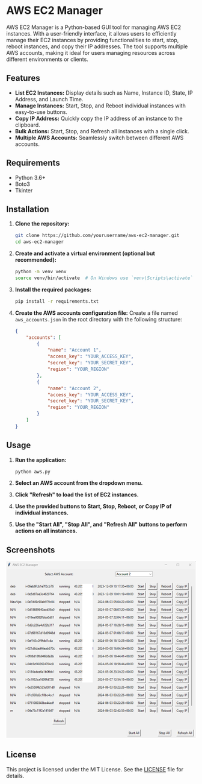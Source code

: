 # AWS EC2 Manager

AWS EC2 Manager is a Python-based GUI tool for managing AWS EC2 instances. With a user-friendly interface, it allows users to efficiently manage their EC2 instances by providing functionalities to start, stop, reboot instances, and copy their IP addresses. The tool supports multiple AWS accounts, making it ideal for users managing resources across different environments or clients.

## Features

- **List EC2 Instances:** Display details such as Name, Instance ID, State, IP Address, and Launch Time.
- **Manage Instances:** Start, Stop, and Reboot individual instances with easy-to-use buttons.
- **Copy IP Address:** Quickly copy the IP address of an instance to the clipboard.
- **Bulk Actions:** Start, Stop, and Refresh all instances with a single click.
- **Multiple AWS Accounts:** Seamlessly switch between different AWS accounts.

## Requirements

- Python 3.6+
- Boto3
- Tkinter

## Installation

1. **Clone the repository:**
    ```sh
    git clone https://github.com/yourusername/aws-ec2-manager.git
    cd aws-ec2-manager
    ```

2. **Create and activate a virtual environment (optional but recommended):**
    ```sh
    python -m venv venv
    source venv/bin/activate  # On Windows use `venv\Scripts\activate`
    ```

3. **Install the required packages:**
    ```sh
    pip install -r requirements.txt
    ```

4. **Create the AWS accounts configuration file:**
    Create a file named `aws_accounts.json` in the root directory with the following structure:
    ```json
    {
        "accounts": [
            {
                "name": "Account 1",
                "access_key": "YOUR_ACCESS_KEY",
                "secret_key": "YOUR_SECRET_KEY",
                "region": "YOUR_REGION"
            },
            {
                "name": "Account 2",
                "access_key": "YOUR_ACCESS_KEY",
                "secret_key": "YOUR_SECRET_KEY",
                "region": "YOUR_REGION"
            }
        ]
    }
    ```

## Usage

1. **Run the application:**
    ```sh
    python aws.py
    ```

2. **Select an AWS account from the dropdown menu.**
3. **Click "Refresh" to load the list of EC2 instances.**
4. **Use the provided buttons to Start, Stop, Reboot, or Copy IP of individual instances.**
5. **Use the "Start All", "Stop All", and "Refresh All" buttons to perform actions on all instances.**

## Screenshots

![AWS EC2 Manager Screenshot](screenshot.png)

## License

This project is licensed under the MIT License. See the [LICENSE](LICENSE) file for details.

